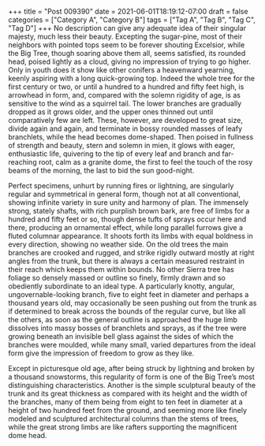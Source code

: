 +++
title = "Post 009390"
date = 2021-06-01T18:19:12-07:00
draft = false
categories = ["Category A", "Category B"]
tags = ["Tag A", "Tag B", "Tag C", "Tag D"]
+++
No description can give any adequate idea of their singular majesty, much less their beauty. Excepting the sugar-pine, most of their neighbors with pointed tops seem to be forever shouting Excelsior, while the Big Tree, though soaring above them all, seems satisfied, its rounded head, poised lightly as a cloud, giving no impression of trying to go higher. Only in youth does it show like other conifers a heavenward yearning, keenly aspiring with a long quick-growing top. Indeed the whole tree for the first century or two, or until a hundred to a hundred and fifty feet high, is arrowhead in form, and, compared with the solemn rigidity of age, is as sensitive to the wind as a squirrel tail. The lower branches are gradually dropped as it grows older, and the upper ones thinned out until comparatively few are left. These, however, are developed to great size, divide again and again, and terminate in bossy rounded masses of leafy branchlets, while the head becomes dome-shaped. Then poised in fullness of strength and beauty, stern and solemn in mien, it glows with eager, enthusiastic life, quivering to the tip of every leaf and branch and far-reaching root, calm as a granite dome, the first to feel the touch of the rosy beams of the morning, the last to bid the sun good-night.

Perfect specimens, unhurt by running fires or lightning, are singularly regular and symmetrical in general form, though not at all conventional, showing infinite variety in sure unity and harmony of plan. The immensely strong, stately shafts, with rich purplish brown bark, are free of limbs for a hundred and fifty feet or so, though dense tufts of sprays occur here and there, producing an ornamental effect, while long parallel furrows give a fluted columnar appearance. It shoots forth its limbs with equal boldness in every direction, showing no weather side. On the old trees the main branches are crooked and rugged, and strike rigidly outward mostly at right angles from the trunk, but there is always a certain measured restraint in their reach which keeps them within bounds. No other Sierra tree has foliage so densely massed or outline so finely, firmly drawn and so obediently subordinate to an ideal type. A particularly knotty, angular, ungovernable-looking branch, five to eight feet in diameter and perhaps a thousand years old, may occasionally be seen pushing out from the trunk as if determined to break across the bounds of the regular curve, but like all the others, as soon as the general outline is approached the huge limb dissolves into massy bosses of branchlets and sprays, as if the tree were growing beneath an invisible bell glass against the sides of which the branches were moulded, while many small, varied departures from the ideal form give the impression of freedom to grow as they like.

Except in picturesque old age, after being struck by lightning and broken by a thousand snowstorms, this regularity of form is one of the Big Tree’s most distinguishing characteristics. Another is the simple sculptural beauty of the trunk and its great thickness as compared with its height and the width of the branches, many of them being from eight to ten feet in diameter at a height of two hundred feet from the ground, and seeming more like finely modeled and sculptured architectural columns than the stems of trees, while the great strong limbs are like rafters supporting the magnificent dome head.
